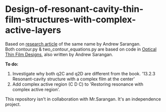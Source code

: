 # Design-of-resonant-cavity-thin-film-structures-with-complex-active-layers
Based on [research article](https://doi.org/10.1364/JOSAB.404894) of the same name by Andrew Sarangan. <br />
Both contour.py & two_contour_equations.py are based on code in [Optical Thin Film Designs](https://doi.org/10.1201/9780429423352), also written by Andrew Sarangan.

<b>To do:</b> <br />
1. Investigate why both q2C and q2D are different from the book. '13.2.3 Resonant-cavity structure with a complex film at the center'
2. Add complex active region (C D C) to 'Restoring resonance with complex active region'.


This repository isn't in collaboration with Mr.Sarangan. It's an independence project.
